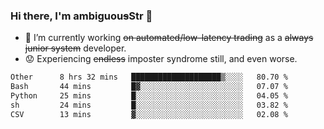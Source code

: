 ### Hi there, I'm ambiguou~~s~~Str 👋

<!--
**ambiguoustexture/ambiguoustexture** is a ✨ _special_ ✨ repository because its `README.md` (this file) appears on your GitHub profile.

Here are some ideas to get you started:
-->
- 🔭 I’m currently working ~~on automated/low-latency trading~~ as a ~~always junior system~~ developer.
- :worried: Experiencing ~~endless~~ imposter syndrome still, and even worse.

<!--START_SECTION:waka-->

```txt
Other      8 hrs 32 mins   ████████████████████▒░░░░   80.70 %
Bash       44 mins         █▓░░░░░░░░░░░░░░░░░░░░░░░   07.07 %
Python     25 mins         █░░░░░░░░░░░░░░░░░░░░░░░░   04.05 %
sh         24 mins         █░░░░░░░░░░░░░░░░░░░░░░░░   03.82 %
CSV        13 mins         ▓░░░░░░░░░░░░░░░░░░░░░░░░   02.08 %
```

<!--END_SECTION:waka-->

